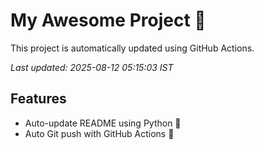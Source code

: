 # My Awesome Project 🚀

This project is automatically updated using GitHub Actions.

_Last updated: 2025-08-12 05:15:03 IST_

## Features
- Auto-update README using Python 🐍
- Auto Git push with GitHub Actions 🤖
